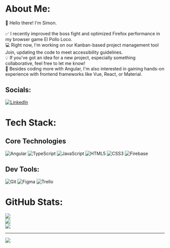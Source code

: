 # About Me:
🦊 Hello there! I'm Simon.<br><br>
✅ I recently improved the boss fight and optimized Firefox performance in my browser game El Pollo Loco.<br>
💻 Right now, I'm working on our Kanban-based project management tool Join, updating the code to meet accessibility guidelines.<br>
💡 If you’ve got an idea for a new project, especially something collaborative, feel free to let me know!<br>
🌱 Besides coding more with Angular, I'm also interested in gaining hands-on experience with frontend frameworks like Vue, React, or Material.<br>

## Socials:
[![LinkedIn](https://img.shields.io/badge/LinkedIn-%230077B5.svg?logo=linkedin&logoColor=white)](https://linkedin.com/in/simon-fuchs-net) 

# Tech Stack: 
## Core Technologies
![Angular](https://img.shields.io/badge/angular-%23DD0031.svg?style=for-the-badge&logo=angular&logoColor=white) ![TypeScript](https://img.shields.io/badge/typescript-%23007ACC.svg?style=for-the-badge&logo=typescript&logoColor=white) ![JavaScript](https://img.shields.io/badge/javascript-%23323330.svg?style=for-the-badge&logo=javascript&logoColor=%23F7DF1E) ![HTML5](https://img.shields.io/badge/html5-%23E34F26.svg?style=for-the-badge&logo=html5&logoColor=white) ![CSS3](https://img.shields.io/badge/css3-%231572B6.svg?style=for-the-badge&logo=css3&logoColor=white) ![Firebase](https://img.shields.io/badge/firebase-%23039BE5.svg?style=for-the-badge&logo=firebase) 
## Dev Tools:
![Git](https://img.shields.io/badge/git-%23F05033.svg?style=for-the-badge&logo=git&logoColor=white) ![Figma](https://img.shields.io/badge/figma-%23F24E1E.svg?style=for-the-badge&logo=figma&logoColor=white) ![Trello](https://img.shields.io/badge/Trello-%23026AA7.svg?style=for-the-badge&logo=Trello&logoColor=white)

# GitHub Stats:
![](https://github-readme-stats.vercel.app/api?username=SimCommit&theme=calm_pink&hide_border=false&include_all_commits=false&count_private=false)<br/>
![](https://nirzak-streak-stats.vercel.app/?user=SimCommit&theme=calm_pink&hide_border=false)<br/>
![](https://github-readme-stats.vercel.app/api/top-langs/?username=SimCommit&theme=calm_pink&hide_border=false&include_all_commits=false&count_private=false&layout=compact)

---
[![](https://visitcount.itsvg.in/api?id=SimCommit&icon=0&color=0)](https://visitcount.itsvg.in)

<!-- Proudly created with GPRM ( https://gprm.itsvg.in ) -->
